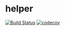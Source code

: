 # helper
[![Build Status](https://travis-ci.org/jeanmorais/helper.svg?branch=master)](https://travis-ci.org/jeanmorais/helper) [![codecov](https://codecov.io/gh/jeanmorais/helper/branch/master/graph/badge.svg?token=r3cEOnuN7T)](https://codecov.io/gh/jeanmorais/helper)
